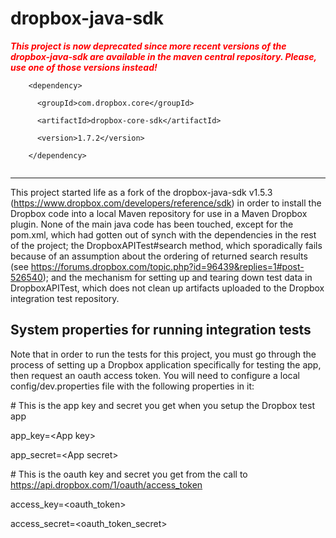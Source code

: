 dropbox-java-sdk
====================================================

<div style="color: red;font-weight: bold; font-style: italic">This project is now deprecated since more recent versions of the dropbox-java-sdk are available in the maven central repository. Please, use one of those versions instead!</div>

<code lang="xml">
&nbsp;&nbsp;&nbsp;&nbsp;&lt;dependency&gt;<br/>
&nbsp;&nbsp;&nbsp;&nbsp;&nbsp;&nbsp;&lt;groupId&gt;com.dropbox.core&lt;/groupId&gt;<br/>
&nbsp;&nbsp;&nbsp;&nbsp;&nbsp;&nbsp;&lt;artifactId&gt;dropbox-core-sdk&lt;/artifactId&gt;<br/>
&nbsp;&nbsp;&nbsp;&nbsp;&nbsp;&nbsp;&lt;version&gt;1.7.2&lt;/version&gt;<br/>
&nbsp;&nbsp;&nbsp;&nbsp;&lt;/dependency&gt;<br/>
</code>

----------------------------------------------------

This project started life as a fork of the dropbox-java-sdk v1.5.3 (https://www.dropbox.com/developers/reference/sdk) in order to install the Dropbox code into a local Maven repository for use in a Maven Dropbox plugin. None of the main java code has been touched, except for the pom.xml, which had gotten out of synch with the dependencies in the rest of the project; the DropboxAPITest#search method, which sporadically fails because of an assumption about the ordering of returned search results (see https://forums.dropbox.com/topic.php?id=96439&replies=1#post-526540); and the mechanism for setting up and tearing down test data in DropboxAPITest, which does not clean up artifacts uploaded to the Dropbox integration test repository.

System properties for running integration tests
----------------------------------------------------
Note that in order to run the tests for this project, you must go through the process of setting up a Dropbox application specifically for testing the app, then request an oauth access token. You will need to configure a local config/dev.properties file with the following properties in it:

\# This is the app key and secret you get when you setup the Dropbox test app

app_key=&lt;App key&gt;

app_secret=&lt;App secret&gt;

\# This is the oauth key and secret you get from the call to https://api.dropbox.com/1/oauth/access_token

access_key=&lt;oauth_token&gt;

access_secret=&lt;oauth_token_secret&gt;

